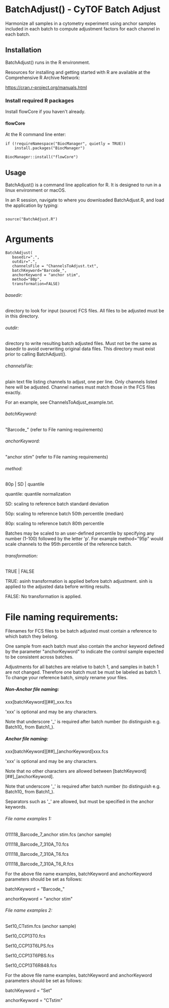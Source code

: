 # BatchAdjust() - CyTOF Batch Adjust


Harmonize all samples in a cytometry experiment using anchor samples included in each batch to compute adjustment factors for each channel in each batch.



## Installation

BatchAdjust()   runs in the R environment.

Resources for installing and getting started with R are available at the Comprehensive R Archive Network:

https://cran.r-project.org/manuals.html




### Install required R packages

Install flowCore if you haven't already.


#### flowCore
At the R command line enter:
```
if (!requireNamespace("BiocManager", quietly = TRUE))
    install.packages("BiocManager")

BiocManager::install("flowCore")
```



## Usage

BatchAdjust() is a command line application for R. It is designed to run in a linux environment or macOS.

In an R session, navigate to where you downloaded BatchAdjust.R, and load the application by typing:

```

source("BatchAdjust.R")

```



# Arguments

```
BatchAdjust(
   basedir=".",
   outdir=".",
   channelsFile = "ChannelsToAdjust.txt",
   batchKeyword="Barcode_",
   anchorKeyword = "anchor stim",
   method="80p",
   transformation=FALSE)
```



###### basedir: 
directory to look for input (source) FCS files. All files to be adjusted must be in this directory.

###### outdir:  
directory to write resulting batch adjusted files. Must not be the same as basedir to avoid overwriting original data files. This directory must exist prior to calling BatchAdjust().


###### channelsFile: 
plain text file listing channels to adjust, one per line. Only channels listed here will be adjusted. Channel names must match those in the FCS files exactly.

For an example, see ChannelsToAdjust\_example.txt.

###### batchKeyword:
"Barcode\_" (refer to File naming requirements)

###### anchorKeyword:
"anchor stim" (refer to File naming requirements)


###### method:
80p | SD | quantile

quantile: quantile normalization

SD: scaling to reference batch standard deviation

50p: scaling to reference batch 50th percentile (median)

80p: scaling to reference batch 80th percentile

Batches may be scaled to an user-defined percentile by specifying any number (1-100) followed by the letter 'p'. For example method="95p" would scale channels to the 95th percentile of the reference batch.


###### transformation:
 TRUE | FALSE

TRUE: asinh transformation is applied before batch adjustment. sinh is applied to the adjusted data before writing results.

FALSE: No transformation is applied.





# File naming requirements:

Filenames for FCS files to be batch adjusted must contain a reference to which batch they belong.

One sample from each batch must also contain the anchor keyword defined by the parameter "anchorKeyword" to indicate the control sample expected to be consistent across batches.

Adjustments for all batches are relative to batch 1, and samples in batch 1 are not changed. Therefore one batch must be must be labeled as batch 1. To change your reference batch, simply rename your files.




##### Non-Anchor file naming:   
xxx[batchKeyword][##]\_xxx.fcs

'xxx' is optional and may be any characters.

Note that underscore '\_' is required after batch number (to distinguish e.g. Batch10\_ from Batch1\_).



##### Anchor file naming:   
xxx[batchKeyword][##]\_[anchorKeyword]xxx.fcs

'xxx' is optional and may be any characters.

Note that no other characters are allowed between [batchKeyword][##]\_[anchorKeyword].

Note that underscore '\_' is required after batch number (to distinguish e.g. Batch10\_ from Batch1\_).

Separators such as '\_' are allowed, but must be specified in the anchor keywords.





###### File name examples 1:

011118\_Barcode\_7\_anchor stim.fcs (anchor sample)

011118\_Barcode\_7\_310A\_T0.fcs

011118\_Barcode\_7\_310A\_T6.fcs

011118\_Barcode\_7\_310A\_T6\_R.fcs



For the above file name examples, batchKeyword and anchorKeyword parameters should be set as follows:

batchKeyword = "Barcode\_"

anchorKeyword = "anchor stim"





###### File name examples 2:

Set10\_CTstim.fcs (anchor sample)

Set10\_CCP13T0.fcs

Set10\_CCP13T6LPS.fcs

Set10\_CCP13T6PBS.fcs

Set10\_CCP13T6R848.fcs



For the above file name examples, batchKeyword and anchorKeyword parameters should be set as follows:

batchKeyword = "Set"

anchorKeyword = "CTstim"










